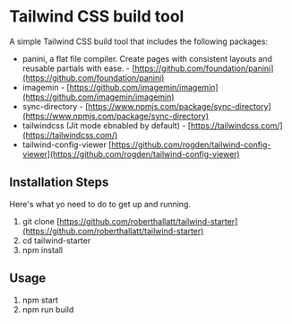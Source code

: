 # Tailwind CSS build tool

A simple Tailwind CSS build tool that includes the following packages:

* panini, a flat file compiler. Create pages with consistent layouts and reusable partials with ease. - [https://github.com/foundation/panini](https://github.com/foundation/panini)
* imagemin - [https://github.com/imagemin/imagemin](https://github.com/imagemin/imagemin)
* sync-directory - [https://www.npmjs.com/package/sync-directory](https://www.npmjs.com/package/sync-directory)
* tailwindcss (Jit mode ebnabled by default) - [https://tailwindcss.com/](https://tailwindcss.com/)
* tailwind-config-viewer [https://github.com/rogden/tailwind-config-viewer](https://github.com/rogden/tailwind-config-viewer)

## Installation Steps

Here's what yo need to do to get up and running.

1. git clone [https://github.com/roberthallatt/tailwind-starter](https://github.com/roberthallatt/tailwind-starter)
2. cd tailwind-starter
3. npm install

## Usage

1. npm start
2. npm run build
